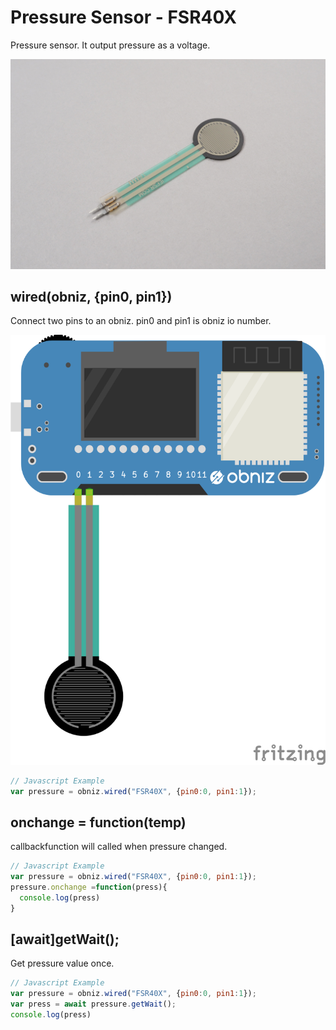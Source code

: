 # Pressure Sensor - FSR40X

Pressure sensor. It output pressure as a voltage.

![](./image.jpg)

## wired(obniz, {pin0, pin1})

Connect two pins to an obniz. pin0 and pin1 is obniz io number.

![](./wired.png)
```javascript
// Javascript Example
var pressure = obniz.wired("FSR40X", {pin0:0, pin1:1});
```

## onchange = function(temp)

callbackfunction will called when pressure changed.

```javascript
// Javascript Example
var pressure = obniz.wired("FSR40X", {pin0:0, pin1:1});
pressure.onchange =function(press){
  console.log(press)
}
```

## [await]getWait();

Get pressure value once.

```javascript
// Javascript Example
var pressure = obniz.wired("FSR40X", {pin0:0, pin1:1});
var press = await pressure.getWait();
console.log(press)
```
